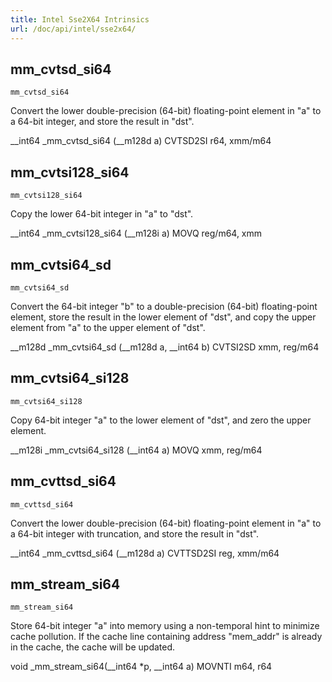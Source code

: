 ```yaml
---
title: Intel Sse2X64 Intrinsics
url: /doc/api/intel/sse2x64/
---
```


## mm_cvtsd_si64

`mm_cvtsd_si64`

Convert the lower double-precision (64-bit) floating-point element in "a" to a 64-bit integer, and store the result in "dst".

__int64 _mm_cvtsd_si64 (__m128d a)
CVTSD2SI r64, xmm/m64

## mm_cvtsi128_si64

`mm_cvtsi128_si64`

Copy the lower 64-bit integer in "a" to "dst".

__int64 _mm_cvtsi128_si64 (__m128i a)
MOVQ reg/m64, xmm

## mm_cvtsi64_sd

`mm_cvtsi64_sd`

Convert the 64-bit integer "b" to a double-precision (64-bit) floating-point element, store the result in the lower element of "dst", and copy the upper element from "a" to the upper element of "dst".

__m128d _mm_cvtsi64_sd (__m128d a, __int64 b)
CVTSI2SD xmm, reg/m64

## mm_cvtsi64_si128

`mm_cvtsi64_si128`

Copy 64-bit integer "a" to the lower element of "dst", and zero the upper element.

__m128i _mm_cvtsi64_si128 (__int64 a)
MOVQ xmm, reg/m64

## mm_cvttsd_si64

`mm_cvttsd_si64`

Convert the lower double-precision (64-bit) floating-point element in "a" to a 64-bit integer with truncation, and store the result in "dst".

__int64 _mm_cvttsd_si64 (__m128d a)
CVTTSD2SI reg, xmm/m64

## mm_stream_si64

`mm_stream_si64`

Store 64-bit integer "a" into memory using a non-temporal hint to minimize cache pollution. If the cache line containing address "mem_addr" is already in the cache, the cache will be updated.

void _mm_stream_si64(__int64 *p, __int64 a)
MOVNTI m64, r64
